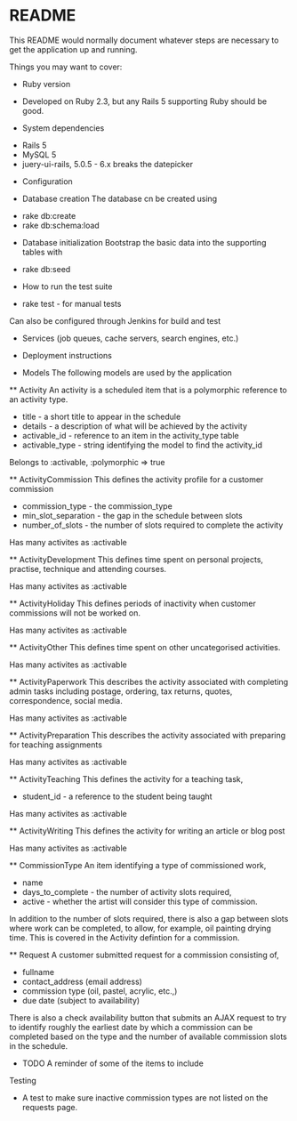 # README

This README would normally document whatever steps are necessary to get the
application up and running.

Things you may want to cover:

* Ruby version
 - Developed on Ruby 2.3, but any Rails 5 supporting Ruby should be good.

* System dependencies
 - Rails 5
 - MySQL 5
 - juery-ui-rails, 5.0.5 - 6.x breaks the datepicker

* Configuration

* Database creation
The database cn be created using
 - rake db:create
 - rake db:schema:load

* Database initialization
Bootstrap the basic data into the supporting tables with
 - rake db:seed

* How to run the test suite
 - rake test - for manual tests

Can also be configured through Jenkins for build and test


* Services (job queues, cache servers, search engines, etc.)

* Deployment instructions

* Models
The following models are used by the application

** Activity
An activity is a scheduled item that is a polymorphic reference to an activity
type.
 - title - a short title to appear in the schedule
 - details - a description of what will be achieved by the activity
 - activable_id - reference to an item in the activity_type table
 - activable_type - string identifying the model to find the activity_id

Belongs to :activable, :polymorphic => true

** ActivityCommission
This defines the activity profile for a customer commission
 - commission_type - the commission_type
 - min_slot_separation - the gap in the schedule between slots
 - number_of_slots - the number of slots required to complete the activity

Has many activites as :activable

** ActivityDevelopment
This defines time spent on personal projects, practise, technique and
attending courses.

Has many activites as :activable


** ActivityHoliday
This defines periods of inactivity when customer commissions will not be worked
on.

Has many activites as :activable

** ActivityOther
This defines time spent on other uncategorised activities.

Has many activites as :activable

** ActivityPaperwork
This describes the activity associated with completing admin tasks including
postage, ordering, tax returns, quotes, correspondence, social media.

Has many activites as :activable

** ActivityPreparation
This describes the activity associated with preparing for teaching
assignments

Has many activites as :activable

** ActivityTeaching
This defines the activity for a teaching task,
 - student_id -  a reference to the student being taught

Has many activites as :activable


** ActivityWriting
This defines the activity for writing an article or blog post

Has many activites as :activable


** CommissionType
An item identifying a type of commissioned work,
 - name
 - days_to_complete - the number of activity slots required,
 - active - whether the artist will consider this type of commission.

In addition to the number of slots required, there is also a gap between slots
where work can be completed, to allow, for example, oil painting drying time.
This is covered in the Activity defintion for a commission.

** Request
A customer submitted request for a commission consisting of,

 - fullname
 - contact_address (email address)
 - commission type (oil, pastel, acrylic, etc.,)
 - due date (subject to availability)

There is also a check availability button that submits an AJAX request to try
to identify roughly the earliest date by which a commission can be completed
based on the type and the number of available commission slots in the schedule.

* TODO
A reminder of some of the items to include

Testing
 - A test to make sure inactive commission types are not listed on the
requests page. 
